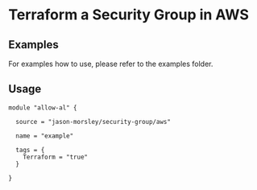 # Terraform a Security Group in AWS

## Examples

For examples how to use, please refer to the examples folder.

## Usage

```
module "allow-al" {

  source = "jason-morsley/security-group/aws"

  name = "example"

  tags = {
    Terraform = "true"
  }

}
```